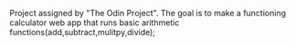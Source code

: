 Project assigned by "The Odin Project". The goal is to make a functioning calculator web app that runs basic arithmetic functions(add,subtract,mulitpy,divide);